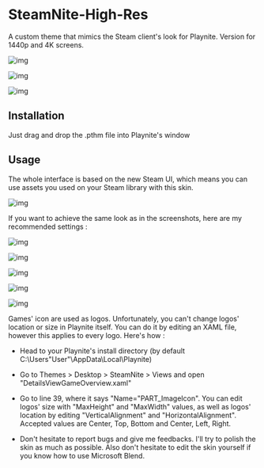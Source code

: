# SteamNite-High-Res
A custom theme that mimics the Steam client's look for Playnite. Version for 1440p and 4K screens.

![img](https://i.imgur.com/qR4NZTk.png)

![img](https://i.imgur.com/Pj62FSA.png)

![img](https://i.imgur.com/nHBHpgd.png)

## Installation

Just drag and drop the .pthm file into Playnite's window

## Usage

The whole interface is based on the new Steam UI, which means you can use assets you used on your Steam library with this skin.

![img](https://i.imgur.com/lucOPx2.png)

If you want to achieve the same look as in the screenshots, here are my recommended settings :

![img](https://i.imgur.com/v1msy5v.png)

![img](https://i.imgur.com/BPRqtm0.png)

![img](https://i.imgur.com/BBfAijh.png)

![img](https://i.imgur.com/gMZzYiS.png)

![img](https://i.imgur.com/XKv8JRd.png)

Games' icon are used as logos. Unfortunately, you can't change logos' location or size in Playnite itself. You can do it by editing an XAML file, however this applies to every logo. Here's how :

- Head to your Playnite's install directory (by default C:\Users\"User"\AppData\Local\Playnite)

- Go to Themes > Desktop > SteamNite > Views and open "DetailsViewGameOverview.xaml"

- Go to line 39, where it says "Name="PART_ImageIcon". You can edit logos' size with "MaxHeight" and "MaxWidth" values, as well as logos' location by editing "VerticalAlignment" and "HorizontalAlignment". Accepted values are Center, Top, Bottom and Center, Left, Right.

- Don't hesitate to report bugs and give me feedbacks. I'll try to polish the skin as much as possible. Also don't hesitate to edit the skin yourself if you know how to use Microsoft Blend.
